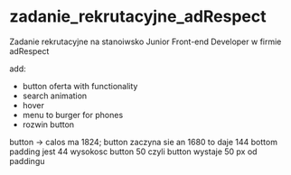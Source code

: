 # zadanie_rekrutacyjne_adRespect

Zadanie rekrutacyjne na stanoiwsko Junior Front-end Developer w firmie adRespect

add:

- button oferta with functionality
- search animation
- hover
- menu to burger for phones
- rozwin button

button -> calos ma 1824; button zaczyna sie an 1680 to daje 144
bottom padding jest 44 wysokosc button 50 czyli button wystaje 50 px od paddingu
